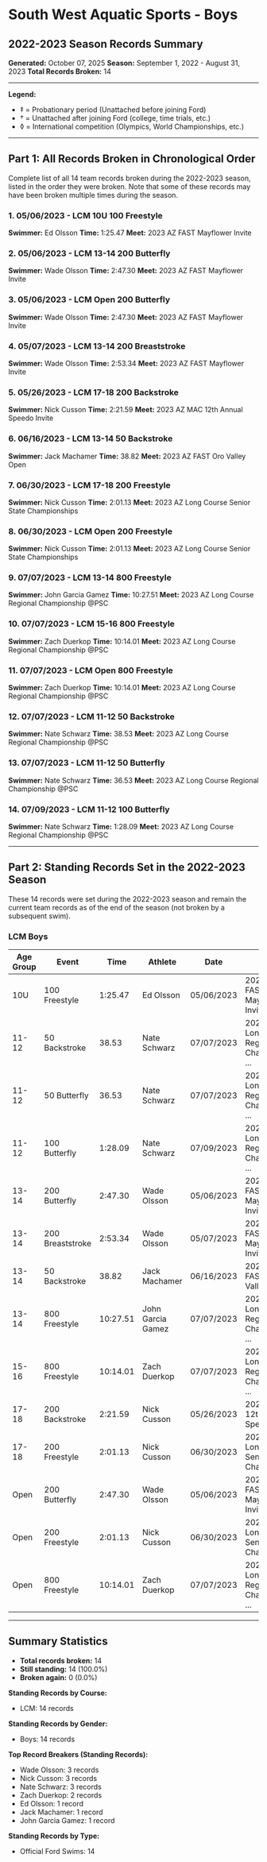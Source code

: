 # South West Aquatic Sports - Boys
## 2022-2023 Season Records Summary

**Generated:** October 07, 2025
**Season:** September 1, 2022 - August 31, 2023
**Total Records Broken:** 14

---

**Legend:**
- ‡ = Probationary period (Unattached before joining Ford)
- † = Unattached after joining Ford (college, time trials, etc.)
- ◊ = International competition (Olympics, World Championships, etc.)

---

## Part 1: All Records Broken in Chronological Order

Complete list of all 14 team records broken during the 2022-2023 season,
listed in the order they were broken. Note that some of these records may have
been broken multiple times during the season.

### 1. 05/06/2023 - LCM 10U 100 Freestyle

**Swimmer:** Ed Olsson
**Time:** 1:25.47
**Meet:** 2023 AZ FAST Mayflower Invite

### 2. 05/06/2023 - LCM 13-14 200 Butterfly

**Swimmer:** Wade Olsson
**Time:** 2:47.30
**Meet:** 2023 AZ FAST Mayflower Invite

### 3. 05/06/2023 - LCM Open 200 Butterfly

**Swimmer:** Wade Olsson
**Time:** 2:47.30
**Meet:** 2023 AZ FAST Mayflower Invite

### 4. 05/07/2023 - LCM 13-14 200 Breaststroke

**Swimmer:** Wade Olsson
**Time:** 2:53.34
**Meet:** 2023 AZ FAST Mayflower Invite

### 5. 05/26/2023 - LCM 17-18 200 Backstroke

**Swimmer:** Nick Cusson
**Time:** 2:21.59
**Meet:** 2023 AZ MAC 12th Annual Speedo Invite

### 6. 06/16/2023 - LCM 13-14 50 Backstroke

**Swimmer:** Jack Machamer
**Time:** 38.82
**Meet:** 2023 AZ FAST Oro Valley Open

### 7. 06/30/2023 - LCM 17-18 200 Freestyle

**Swimmer:** Nick Cusson
**Time:** 2:01.13
**Meet:** 2023 AZ Long Course Senior State Championships

### 8. 06/30/2023 - LCM Open 200 Freestyle

**Swimmer:** Nick Cusson
**Time:** 2:01.13
**Meet:** 2023 AZ Long Course Senior State Championships

### 9. 07/07/2023 - LCM 13-14 800 Freestyle

**Swimmer:** John Garcia Gamez
**Time:** 10:27.51
**Meet:** 2023 AZ Long Course Regional Championship @PSC

### 10. 07/07/2023 - LCM 15-16 800 Freestyle

**Swimmer:** Zach Duerkop
**Time:** 10:14.01
**Meet:** 2023 AZ Long Course Regional Championship @PSC

### 11. 07/07/2023 - LCM Open 800 Freestyle

**Swimmer:** Zach Duerkop
**Time:** 10:14.01
**Meet:** 2023 AZ Long Course Regional Championship @PSC

### 12. 07/07/2023 - LCM 11-12 50 Backstroke

**Swimmer:** Nate Schwarz
**Time:** 38.53
**Meet:** 2023 AZ Long Course Regional Championship @PSC

### 13. 07/07/2023 - LCM 11-12 50 Butterfly

**Swimmer:** Nate Schwarz
**Time:** 36.53
**Meet:** 2023 AZ Long Course Regional Championship @PSC

### 14. 07/09/2023 - LCM 11-12 100 Butterfly

**Swimmer:** Nate Schwarz
**Time:** 1:28.09
**Meet:** 2023 AZ Long Course Regional Championship @PSC

---

## Part 2: Standing Records Set in the 2022-2023 Season

These 14 records were set during the 2022-2023 season and remain
the current team records as of the end of the season (not broken by a subsequent swim).

### LCM Boys

| Age Group | Event | Time | Athlete | Date | Meet |
|-----------|-------|------|---------|------|------|
| 10U | 100 Freestyle | 1:25.47 | Ed Olsson | 05/06/2023 | 2023 AZ FAST Mayflower Invite |
| 11-12 | 50 Backstroke | 38.53 | Nate Schwarz | 07/07/2023 | 2023 AZ Long Course Regional Championship ... |
| 11-12 | 50 Butterfly | 36.53 | Nate Schwarz | 07/07/2023 | 2023 AZ Long Course Regional Championship ... |
| 11-12 | 100 Butterfly | 1:28.09 | Nate Schwarz | 07/09/2023 | 2023 AZ Long Course Regional Championship ... |
| 13-14 | 200 Butterfly | 2:47.30 | Wade Olsson | 05/06/2023 | 2023 AZ FAST Mayflower Invite |
| 13-14 | 200 Breaststroke | 2:53.34 | Wade Olsson | 05/07/2023 | 2023 AZ FAST Mayflower Invite |
| 13-14 | 50 Backstroke | 38.82 | Jack Machamer | 06/16/2023 | 2023 AZ FAST Oro Valley Open |
| 13-14 | 800 Freestyle | 10:27.51 | John Garcia Gamez | 07/07/2023 | 2023 AZ Long Course Regional Championship ... |
| 15-16 | 800 Freestyle | 10:14.01 | Zach Duerkop | 07/07/2023 | 2023 AZ Long Course Regional Championship ... |
| 17-18 | 200 Backstroke | 2:21.59 | Nick Cusson | 05/26/2023 | 2023 AZ MAC 12th Annual Speedo Invite |
| 17-18 | 200 Freestyle | 2:01.13 | Nick Cusson | 06/30/2023 | 2023 AZ Long Course Senior State Champions... |
| Open | 200 Butterfly | 2:47.30 | Wade Olsson | 05/06/2023 | 2023 AZ FAST Mayflower Invite |
| Open | 200 Freestyle | 2:01.13 | Nick Cusson | 06/30/2023 | 2023 AZ Long Course Senior State Champions... |
| Open | 800 Freestyle | 10:14.01 | Zach Duerkop | 07/07/2023 | 2023 AZ Long Course Regional Championship ... |


---

## Summary Statistics

- **Total records broken:** 14
- **Still standing:** 14 (100.0%)
- **Broken again:** 0 (0.0%)

**Standing Records by Course:**
- LCM: 14 records

**Standing Records by Gender:**
- Boys: 14 records

**Top Record Breakers (Standing Records):**
- Wade Olsson: 3 records
- Nick Cusson: 3 records
- Nate Schwarz: 3 records
- Zach Duerkop: 2 records
- Ed Olsson: 1 record
- Jack Machamer: 1 record
- John Garcia Gamez: 1 record

**Standing Records by Type:**
- Official Ford Swims: 14
